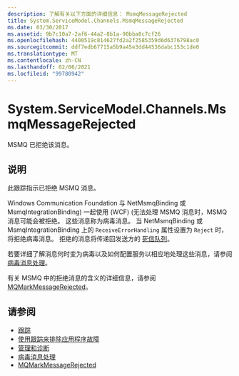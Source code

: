 ```yaml
---
description: 了解有关以下方面的详细信息： MsmqMessageRejected
title: System.ServiceModel.Channels.MsmqMessageRejected
ms.date: 03/30/2017
ms.assetid: 9b7c10a7-2af6-44a2-8b1a-90bba0c7cf26
ms.openlocfilehash: 4400519c814627fd2a2f2585359d6d6376798ac0
ms.sourcegitcommit: ddf7edb67715a5b9a45e3dd44536dabc153c1de0
ms.translationtype: MT
ms.contentlocale: zh-CN
ms.lasthandoff: 02/06/2021
ms.locfileid: "99780942"
---
```

# <a name="systemservicemodelchannelsmsmqmessagerejected"></a>System.ServiceModel.Channels.MsmqMessageRejected

MSMQ 已拒绝该消息。  
  
## <a name="description"></a>说明  

 此跟踪指示已拒绝 MSMQ 消息。  
  
 Windows Communication Foundation 与 NetMsmqBinding 或 MsmqIntegrationBinding) 一起使用 (WCF)  (无法处理 MSMQ 消息时，MSMQ 消息可能会被拒绝。 这些消息称为病毒消息。 当 NetMsmqBinding 或 MsmqIntegrationBinding 上的 `ReceiveErrorHandling` 属性设置为 `Reject` 时，将拒绝病毒消息。 拒绝的消息将传递回发送方的 [死信队列](../../feature-details/using-dead-letter-queues-to-handle-message-transfer-failures.md)。  
  
 若要详细了解消息何时变为病毒以及如何配置服务以相应地处理这些消息，请参阅 [病毒消息处理](../../feature-details/poison-message-handling.md)。  
  
 有关 MSMQ 中的拒绝消息的含义的详细信息，请参阅 [MQMarkMessageRejected](/previous-versions/windows/desktop/msmq/ms707071(v=vs.85))。  
  
## <a name="see-also"></a>请参阅

- [跟踪](index.md)
- [使用跟踪来排除应用程序故障](using-tracing-to-troubleshoot-your-application.md)
- [管理和诊断](../index.md)
- [病毒消息处理](../../feature-details/poison-message-handling.md)
- [MQMarkMessageRejected](/previous-versions/windows/desktop/msmq/ms707071(v=vs.85))
